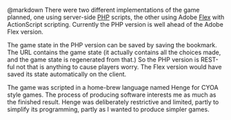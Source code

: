 @markdown
There were two different implementations of the game planned, one using server-side [PHP](https://php.net/) scripts, the other using Adobe [Flex](https://www.adobe.com/products/flex.html) with ActionScript scripting.  Currently the PHP version is well ahead of the Adobe Flex version.

The game state in the PHP version can be saved by saving the bookmark.  The URL contains the game state (it actually contains all the choices made, and the game state is regenerated from that.)  So the PHP version is REST-ful not that is anything to cause players worry.  The Flex version would have saved its state automatically on the client.

The game was scripted in a home-brew language named Henge for CYOA style games.  The process of producing software interests me as much as the finished result.  Henge was deliberately restrictive and limited, partly to simplify its programming, partly as I wanted to produce simpler games.

